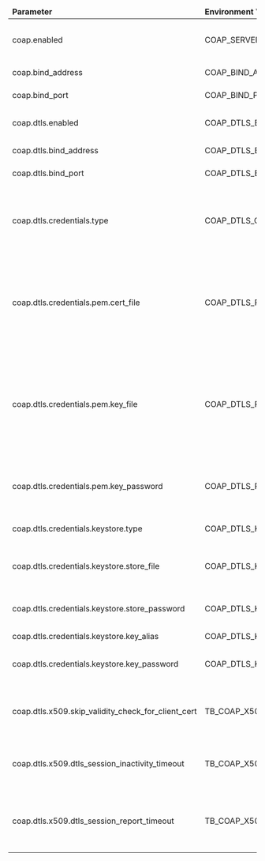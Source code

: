 <table>
  <thead>
      <tr>
          <td style="width: 25%"><b>Parameter</b></td><td style="width: 30%"><b>Environment Variable</b></td><td style="width: 15%"><b>Default Value</b></td><td style="width: 30%"><b>Description</b></td>
      </tr>
  </thead>
  <tbody>
      <tr>
          <td>coap.enabled</td>
          <td>COAP_SERVER_ENABLED</td>
          <td>true</td>
          <td>Enable/disable coap transport protocol</td>
      </tr>
      <tr>
          <td>coap.bind_address</td>
          <td>COAP_BIND_ADDRESS</td>
          <td>0.0.0.0</td>
          <td>CoAP bind address</td>
      </tr>
      <tr>
          <td>coap.bind_port</td>
          <td>COAP_BIND_PORT</td>
          <td>5683</td>
          <td>CoAP bind port</td>
      </tr>
      <tr>
          <td>coap.dtls.enabled</td>
          <td>COAP_DTLS_ENABLED</td>
          <td>false</td>
          <td>Enable/disable DTLS 1.2 support</td>
      </tr>
      <tr>
          <td>coap.dtls.bind_address</td>
          <td>COAP_DTLS_BIND_ADDRESS</td>
          <td>0.0.0.0</td>
          <td>CoAP DTLS bind address</td>
      </tr>
      <tr>
          <td>coap.dtls.bind_port</td>
          <td>COAP_DTLS_BIND_PORT</td>
          <td>5684</td>
          <td>CoAP DTLS bind port</td>
      </tr>
      <tr>
          <td>coap.dtls.credentials.type</td>
          <td>COAP_DTLS_CREDENTIALS_TYPE</td>
          <td>PEM</td>
          <td>Server credentials type (PEM - pem certificate file; KEYSTORE - java keystore)</td>
      </tr>
      <tr>
          <td>coap.dtls.credentials.pem.cert_file</td>
          <td>COAP_DTLS_PEM_CERT</td>
          <td>coapserver.pem</td>
          <td>Path to the server certificate file (holds server certificate or certificate chain, may include server private key)</td>
      </tr>
      <tr>
          <td>coap.dtls.credentials.pem.key_file</td>
          <td>COAP_DTLS_PEM_KEY</td>
          <td>coapserver_key.pem</td>
          <td>Path to the server certificate private key file. Optional by default. Required if the private key is not present in server certificate file;</td>
      </tr>
      <tr>
          <td>coap.dtls.credentials.pem.key_password</td>
          <td>COAP_DTLS_PEM_KEY_PASSWORD</td>
          <td>server_key_password</td>
          <td>Server certificate private key password (optional)</td>
      </tr>
      <tr>
          <td>coap.dtls.credentials.keystore.type</td>
          <td>COAP_DTLS_KEY_STORE_TYPE</td>
          <td>JKS</td>
          <td>Type of the key store (JKS or PKCS12)</td>
      </tr>
      <tr>
          <td>coap.dtls.credentials.keystore.store_file</td>
          <td>COAP_DTLS_KEY_STORE</td>
          <td>coapserver.jks</td>
          <td>Path to the key store that holds the SSL certificate</td>
      </tr>
      <tr>
          <td>coap.dtls.credentials.keystore.store_password</td>
          <td>COAP_DTLS_KEY_STORE_PASSWORD</td>
          <td>server_ks_password</td>
          <td>Password used to access the key store</td>
      </tr>
      <tr>
          <td>coap.dtls.credentials.keystore.key_alias</td>
          <td>COAP_DTLS_KEY_ALIAS</td>
          <td>serveralias</td>
          <td>Key alias</td>
      </tr>
      <tr>
          <td>coap.dtls.credentials.keystore.key_password</td>
          <td>COAP_DTLS_KEY_PASSWORD</td>
          <td>server_key_password</td>
          <td>Password used to access the key</td>
      </tr>
      <tr>
          <td>coap.dtls.x509.skip_validity_check_for_client_cert</td>
          <td>TB_COAP_X509_DTLS_SKIP_VALIDITY_CHECK_FOR_CLIENT_CERT</td>
          <td>false</td>
          <td>Skip certificate validity check for client certificates.</td>
      </tr>
      <tr>
          <td>coap.dtls.x509.dtls_session_inactivity_timeout</td>
          <td>TB_COAP_X509_DTLS_SESSION_INACTIVITY_TIMEOUT</td>
          <td>86400000</td>
          <td>Inactivity timeout of DTLS session. Used to cleanup cache</td>
      </tr>
      <tr>
          <td>coap.dtls.x509.dtls_session_report_timeout</td>
          <td>TB_COAP_X509_DTLS_SESSION_REPORT_TIMEOUT</td>
          <td>1800000</td>
          <td>Interval of periodic eviction of the timed-out DTLS sessions</td>
      </tr>
  </tbody>
</table>

